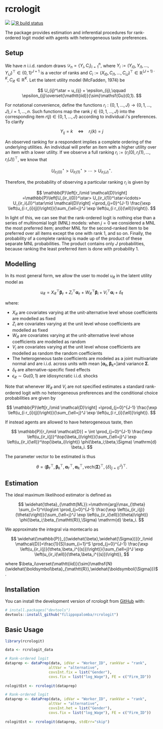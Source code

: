 <!-- README.md is generated from README.Rmd. Please edit that file -->

# rcrologit

<!-- badges: start -->

[![](https://img.shields.io/badge/devel%20version-0.0.1-blue.svg)](https://github.com/filippopalomba/rcrologit)
[![R build
status](https://github.com/filippopalomba/rcrologit/workflows/R-CMD-check/badge.svg)](https://github.com/filippopalomba/rcrologit/actions)

<!-- badges: end -->

The package provides estimation and inferential procedures for
rank-ordered logit model with agents with heterogeneous taste
preferences.

## Setup

We have $n$ i.i.d. random draws $\mathcal{D}_n=\{Y_i,C_i\}_{i=1}^n,$ where $Y_i := (Y_{i0},Y_{i1},\ldots,Y_{iJ})^\top \in\{0,1\}^{J+1}$ is a vector of ranks  and $C_i:=(X_{i0}, C_{i1},\ldots, C_{iJ})^\top \in \mathbb{R}^{(J+1)\cdot K}, C_{i\ell} \in\mathbb{R}^K$. Let the latent utility model (McFadden, 1974) be

$$
U_{ij}^\star = u_{ij} + \epsilon_{ij},\qquad \epsilon_{ij}\overset{\mathtt{iid}}{\sim}\mathsf{Gu}(0,1).
$$

For notational convenience, define the functions $r_i:\{0,1,\ldots,J\}\to\{0,1,\ldots,J\},i=1,\ldots,n$. Such functions map the rank $j\in\{0,1,\ldots,J\}$ into the corresponding item $r(j)\in\{0,1,\ldots,J\}$ according to individual $i$'s preferences. To clarify

$$
Y_{ij} = k\quad\iff\quad r_i(k)=j
$$

An observed ranking for a respondent implies a complete ordering of the underlying utilities. An individual will prefer an item with a higher utility over an item with a lower utility. If we observe a full ranking $r_i:=(r_i(0),r_i(1),\ldots,r_i(J))^\top$, we know that

$$
U_{ir_i(0)}^\star> U_{ir_i(1)}^\star>\cdots> U_{ir_i(J)}^\star.
$$

Therefore, the probability of observing a particular ranking $r_i$ is given by

$$
\mathbb{P}\left[r_i\mid \mathcal{D}\right]  =\mathbb{P}\left[U_{ir_i(0)}^\star> U_{ir_i(1)}^\star>\cdots> U_{ir_i(J)}^\star\mid \mathcal{D}\right]  =\prod_{j=0}^{J-1} \frac{\exp \left(u_{i r_{i}(j)}\right)}{\sum_{\ell=j}^J \exp \left(u_{i r_{i}(\ell)}\right)}.
$$

In light of this, we can see that the rank-ordered logit is nothing else than a series of multinomial logit (MNL) models: when $j=0$ we considered a MNL the most preferred item; another MNL for the second-ranked item to be preferred over all items except the one with rank 1, and so on. Finally, the probability of a complete ranking is made up of the product of these separate MNL probabilities. The product contains only $J$ probabilities, because ranking the least preferred item is done with probability 1.

## Modelling

In its most general form, we allow the user to model $u_{i\ell}$ in the latent utility model as

$$
u_{i\ell}=X_{i\ell}^\top\boldsymbol{\beta}_{\mathtt{F}} + Z_i^\top\boldsymbol{\alpha}_{\mathtt{F}} + 
 W_{i\ell}^\top\boldsymbol{\beta}_i + V_i^\top\boldsymbol{\alpha}_i + \delta_\ell
$$

where:

- $X_{i\ell}$ are covariates varying at the unit-alternative level whose coefficients are modelled as fixed
- $Z_{i}$ are covariates varying at the unit level whose coefficients are modelled as fixed
- $W_{i\ell}$ are covariates varying at the unit-alternative level whose coefficients are modelled as random
- $V_{i}$ are covariates varying at the unit level whose coefficients are modelled as random the random coefficients
- The heterogeneous taste coefficients are modeled as a joint multivariate normal and are i.i.d. across units with mean $[\boldsymbol{\alpha}_{\mathtt{R}}, \boldsymbol{\beta}_{\mathtt{R}}=]$and variance $\boldsymbol{\Sigma}$.
- $\delta_\ell$ are alternative-specific fixed effects
- $\epsilon_{i\ell}\sim\mathsf{Gu}(0,1)$ are idiosyncratic i.i.d. shocks

Note that whenever $W_{i\ell}$ and $V_i$ are not specified estimates a standard rank-ordered logit with no heterogeneous preferences and the conditional choice probabilities are given by 

$$
\mathbb{P}\left[r_i\mid \mathcal{D}\right]  =\prod_{j=0}^{J-1} \frac{\exp \left(u_{i r_{i}(j)}\right)}{\sum_{\ell=j}^J \exp \left(u_{i r_{i}(\ell)}\right)}.
$$

If instead agents are allowed to have heterogeneous taste, then

$$
\mathbb{P}[r_i\mid \mathcal{D}] = \int \prod_{j=0}^{J-1} \frac{\exp \left(u_{ir_i(j)}^\top(\beta_i)\right)}{\sum_{\ell=j}^J \exp \left(u_{ir_i(\ell)}^\top(\beta_i)\right)} \phi(\beta_i;\beta,\Sigma) \mathrm{d} \beta_i.
$$

The parameter vector to be estimated is thus

$$
\theta = \left(\boldsymbol{\beta_\mathtt{F}}^\top,\boldsymbol{\beta_\mathtt{R}}^\top,\boldsymbol{\alpha_\mathtt{F}}^\top,\boldsymbol{\alpha_\mathtt{R}}^\top, \mathrm{vech}(\boldsymbol{\Sigma})^\top,\{\delta\}_{j=0}^J\right)^\top.
$$

## Estimation

The ideal maximum likelihood estimator is defined as

$$
\widehat{\theta}_{\mathtt{ML}}:=\mathrm{arg}\max_{\theta} \sum_{i=1}^n\log\int \prod_{j=0}^{J-1} \frac{\exp \left(u_{ir_i(j)}(\theta)\right)}{\sum_{\ell=j}^J \exp \left(u_{ir_i(\ell)}(\theta)\right)} \phi(\beta_i;\beta_{\mathtt{R}},\Sigma) \mathrm{d} \beta_i.
$$

We approximate the integral via montecarlo as

$$
\widehat{\mathbb{P}}_{(\widehat{\beta},\widehat{\Sigma})}[r_i\mid \mathcal{D}]=\frac{1}{S}\sum_{i=1}^S \prod_{j=0}^{J-1} \frac{\exp \left(u_{ir_i(j)}(\theta,\beta_i^{(s)})\right)}{\sum_{\ell=j}^J \exp \left(u_{ir_i(\ell)}(\theta,\beta_i^{(s)})\right)},
$$

where $\beta_i\overset{\mathtt{iid}}{\sim}\mathsf{N}(\widehat{\boldsymbol\beta}_{\mathtt{R}},\widehat{\boldsymbol{\Sigma}})$.

## Installation

You can install the development version of rcrologit from
[GitHub](https://github.com/filippopalomba/rcrologit) with:

```r
# install.packages("devtools")
devtools::install_github("filippopalomba/rcrologit")
```

## Basic Usage

```r
library(rcrologit)

data <- rcrologit_data

# Rank-ordered logit
dataprep <- dataPrep(data, idVar = "Worker_ID", rankVar = "rank",
                    altVar = "alternative",
                    covsInt.fix = list("Gender"),
                    covs.fix = list("log_Wage"), FE = c("Firm_ID"))
                    
rologitEst <- rcrologit(dataprep)

# Rank-ordered logit
dataprep <- dataPrep(data, idVar = "Worker_ID", rankVar = "rank",
                    altVar = "alternative",
                    covsInt.het = list("Gender"),
                    covs.fix = list("log_Wage"), FE = c("Firm_ID"))
                    
rologitEst <- rcrologit(dataprep, stdErr="skip")
```
